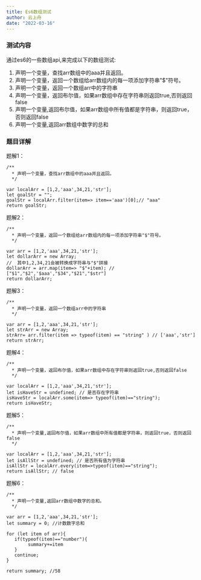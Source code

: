 ```yaml
---
title: Es6数组测试
author: 云上舟
date: "2022-03-16"
---
```


### 测试内容

   通过es6的一些数组api,来完成以下的数组测试:

1. 声明一个变量，查找arr数组中的aaa并且返回。
2.  声明一个变量，返回一个数组给arr数组内的每一项添加字符串"$"符号。
3.  声明一个变量，返回一个数组arr中的字符串
4.  声明一个变量，返回布尔值，如果arr数组中存在字符串则返回true,否则返回false
5.  声明一个变量,返回布尔值，如果arr数组中所有值都是字符串，则返回true，否则返回false
6.  声明一个变量,返回arr数组中数字的总和



### 题目详解

题解1：

```
/**
  * 声明一个变量，查找arr数组中的aaa并且返回。
  */

var localArr = [1,2,'aaa',34,21,'str'];
let goalStr = "";
goalStr = localArr.filter(item=> item=='aaa')[0];// "aaa"
return goalStr;
```



题解2：

```
/**
  * 声明一个变量，返回一个数组给arr数组内的每一项添加字符串"$"符号。
  */

var arr = [1,2,'aaa',34,21,'str'];
let dollarArr = new Array;
//  其中1,2,34,21会被转换成字符串与"$"拼接
dollarArr = arr.map(item=> "$"+item); // ["$1","$2",'$aaa',"$34","$21","$str"]
return dollarArr;

```



题解3：

```
/**
  * 声明一个变量，返回一个数组arr中的字符串
  */

var arr = [1,2,'aaa',34,21,'str'];
let strArr = new Array;
strArr= arr.filter(item => typeof(item) == "string" ) // ['aaa','str']
return strArr;

```



题解4：

```
/**
  * 声明一个变量，返回布尔值，如果arr数组中存在字符串则返回true,否则返回false
  */

var localArr = [1,2,'aaa',34,21,'str'];
let isHaveStr = undefined; // 是否存在字符串
isHaveStr = localArr.some(item=> typeof(item)=="string");
return isHaveStr;
```



题解5：

```
/**
  * 声明一个变量,返回布尔值，如果arr数组中所有值都是字符串，则返回true，否则返回false
  */

var localArr = [1,2,'aaa',34,21,'str'];
let isAllStr = undefined; // 是否所有值为字符串
isAllStr = localArr.every(item=>typeof(item)=="string");
return isAllStr; // false

```



题解6：

```
/**
  * 声明一个变量,返回arr数组中数字的总和。
  */

var arr = [1,2,'aaa',34,21,'str'];
let summary = 0; //计数数字总和

for (let item of arr){
   if(typeof(item)=="number"){
   		summary+=item
   }
   continue;
}

return summary; //58

```

